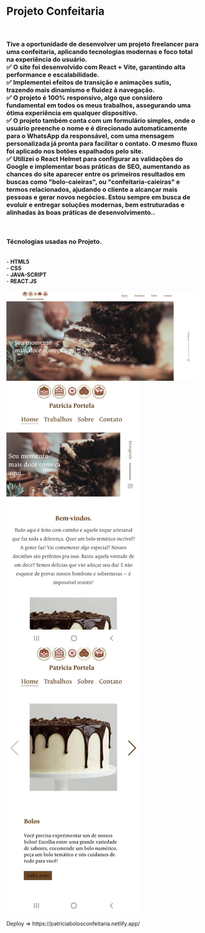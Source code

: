 <h1>Projeto Confeitaria</h1>
<br>
<h3>
 Tive a oportunidade de desenvolver um projeto freelancer para uma confeitaria, aplicando tecnologias modernas e foco total na experiência do usuário.
<br>
 ✅ O site foi desenvolvido com React + Vite, garantindo alta performance e escalabilidade.
<br>
 ✅ Implementei efeitos de transição e animações sutis, trazendo mais dinamismo e fluidez à navegação.
<br>
 ✅ O projeto é 100% responsivo, algo que considero fundamental em todos os meus trabalhos, assegurando uma ótima experiência em qualquer dispositivo.
<br>
 ✅ O projeto também conta com um formulário simples, onde o usuário preenche o nome e é direcionado automaticamente para o WhatsApp da responsável, com uma mensagem personalizada já pronta para facilitar o contato. O mesmo fluxo foi aplicado nos botões espalhados pelo site.
<br>
 ✅ Utilizei o React Helmet para configurar as validações do Google e implementar boas práticas de SEO, aumentando as chances do site aparecer entre os primeiros resultados em buscas como "bolo-caieiras", ou "confeitaria-caieiras" e termos relacionados, ajudando o cliente a alcançar mais pessoas e gerar novos negócios.
Estou sempre em busca de evoluir e entregar soluções modernas, bem estruturadas e alinhadas às boas práticas de desenvolvimento.. </h3>
<br>
<h3>Técnologias usadas no Projeto.</h3>
<br>
 - <b>HTML5</b>
<br>
 - <b>CSS</b>
<br>
 - <b>JAVA-SCRIPT</b>
<br>
 - <b>REACT.JS</b>
<br>
<br>
<img src="https://github.com/ewertonprado1910/project-react-vite/blob/main/src/assets/imgs-git-hub/site-confeitaria.png?raw=true" />
<br>
<img src="https://github.com/ewertonprado1910/project-react-vite/blob/main/src/assets/imgs-git-hub/site.jpg?raw=true" width="350px"/>
<br>
<img src="https://github.com/ewertonprado1910/project-react-vite/blob/main/src/assets/imgs-git-hub/site-bolo.jpg?raw=true" width="350px"/>
<br>

<p>Deploy => https://patriciabolosconfeitaria.netlify.app/ </p>
